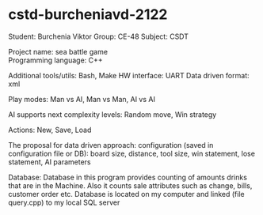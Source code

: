 # cstd-burcheniavd-2122
Student: Burchenia Viktor
Group: CE-48
Subject: CSDT

Project name: sea battle game  
Programming language: C++

Additional tools/utils: Bash, Make
HW interface: UART
Data driven format: xml

Play modes: Man vs AI, Man vs Man, AI vs AI

AI supports next complexity levels: Random move, Win strategy

Actions: New, Save, Load

The proposal for data driven approach: configuration (saved in configuration file or DB): board size, distance, tool size, win statement, lose statement, AI parameters

Database:
Database in this program provides counting of amounts drinks that are in  the Machine. Also it counts sale attributes such as change, bills, customer order etc. Database is located on my computer and linked (file query.cpp) to my local SQL server 


